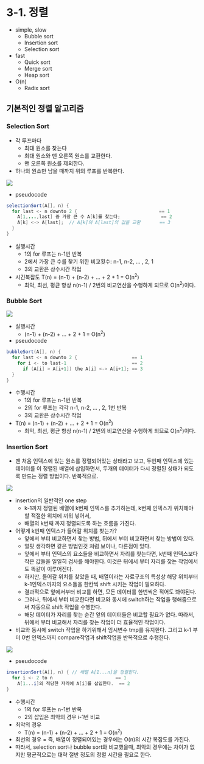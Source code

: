 # 3-1. 정렬

* simple, slow
  * Bubble sort
  * Insertion sort
  * Selection sort
* fast
  * Quick sort
  * Merge sort
  * Heap sort
* O(n)
  * Radix sort

## 기본적인 정렬 알고리즘

### Selection Sort

* 각 루프마다
  * 최대 원소를 찾는다
  * 최대 원소와 맨 오른쪽 원소를 교환한다.
  * 맨 오른쪽 원소를 제외한다.
* 하나의 원소만 남을 때까지 위의 루프를 반복한다.

![](https://github.com/namjunemy/TIL/blob/master/Algorithm/img/sort_01.png?raw=true)

* pseudocode

```java
selectionSort(A[], n) {
  for last <- n downto 2 {                              == 1
    A[1,...,last] 중 가장 큰 수 A[k]를 찾는다;               == 2
    A[k] <-> A[last];  // A[k]와 A[last]의 값을 교환       == 3
  }
}
```

* 실행시간
  * 1의 for 루프는 n-1번 반복
  * 2에서 가장 큰 수를 찾기 위한 비교횟수: n-1, n-2, ... , 2, 1
  * 3의 교환은 상수시간 작업
* 시긴복잡도  T(n) = (n-1) + (n-2) + … + 2 + 1 = O(n<sup>2</sup>)
  * 최악, 최선, 평균 항상 n(n-1) / 2번의 비교연산을 수행하게 되므로 O(n<sup>2</sup>)이다.

### Bubble Sort

![](https://github.com/namjunemy/TIL/blob/master/Algorithm/img/sort_02.png?raw=true)

* 실행시간
  * (n-1) + (n-2) + … + 2 + 1 = O(n<sup>2</sup>)
* pseudocode

```java
bubbleSort(A[], n) {
  for last <- n downto 2 {                    == 1
    for i <- to last-1                        == 2
      if (A[i] > A[i+1]) the A[i] <-> A[i+1]; == 3
  }
}
```

* 수행시간
  * 1의 for 루프는 n-1번 반복
  * 2의 for 루프는 각각 n-1, n-2, … , 2, 1번 반복
  * 3의 교환은 상수시간 작업
* T(n) = (n-1) + (n-2) + … + 2 + 1 = O(n<sup>2</sup>)
  * 최악, 최선, 평균 항상 n(n-1) / 2번의 비교연산을 수행하게 되므로 O(n<sup>2</sup>)이다.

### Insertion Sort

* 맨 처음 인덱스에 있는 원소를 정렬되어있는 상태라고 보고, 두번째 인덱스에 있는 데이터를 이 정렬된 배열에 삽입하면서, 두개의 데이터가 다시 정렬된 상태가 되도록 만드는 정렬 방법이다. 반복적으로.

![](https://github.com/namjunemy/TIL/blob/master/Algorithm/img/sort_03.png?raw=true)

* insertion의 일반적인 one step
  * k-1까지 정렬된 배열에 k번째 인덱스를 추가하는데, k번째 인덱스가 위치해야할 적절한 위치에 끼워 넣어서,
  * 배열의 k번째 까지 정렬되도록 하는 흐름을 가진다. 
* 어떻게 k번째 인덱스가 들어갈 위치를 찾는가?
  * 앞에서 부터 비교하면서 찾는 방법, 뒤에서 부터 비교하면서 찾는 방법이 있다.
  * 얼핏 생각하면 같은 방법인것 처럼 보이나, 다른점이 있다.
  * 앞에서 부터 인덱스의 요소들을 비교하면서 자리를 찾는다면, k번째 인덱스보다 작은 값들을 일일히 검사를 해야한다. 이것은 뒤에서 부터 자리를 찾는 작업에서도 똑같이 이루어진다.
  * 하지만, 들어갈 위치를 찾았을 때, 배열이라는 자료구조의 특성상 해당 위치부터 k-1인덱스까지의 요소들을 한칸씩 shift 시키는 작업이 필요하다.
  * 결과적으로 앞에서부터 비교를 하면, 모든 데이터를 한번씩은 적어도 봐야된다.
  * 그러나, 뒤에서 부터 비교한다면 비교와 동시에 switch하는 작업을 행해줌으로써 자동으로 shift 작업을 수행한다.
  * 해당 데이터가 자리를 찾는 순간 앞의 데이터들은 비교할 필요가 없다. 따라서, 뒤에서 부터 비교해서 자리를 찾는 작업이 더 효율적인 작업이다.
* 비교와 동시에 switch 작업을 하기위해서 임시변수 tmp를 유지한다. 그리고 k-1 부터 0번 인덱스까지 compare작업과 shift작업을 반복적으로 수행한다.

![](https://github.com/namjunemy/TIL/blob/master/Algorithm/img/sort_04.png?raw=true)

* pseudocode

```java
insertionSort(A[], n) { // 배열 A[1...n]을 정렬한다.
  for i <- 2 to n                       == 1
    A[1...i]의 적당한 자리에 A[i]를 삽입한다.  == 2
}
```

* 수행시간
  * 1의 for 루프는 n-1번 반복
  * 2의 삽입은 최악의 경우 i-1번 비교
* 최악의 경우
  * T(n) = (n-1) + (n-2) + … + 2 + 1 = O(n<sup>2</sup>)
* 최선의 경우 = 즉,  배열이 정렬되어있는 경우에는 O(n)의 시간 복잡도를 가진다.
* 따라서, selection sort나 bubble sort와 비교했을때, 최악의 경우에는 차이가 없지만 평균적으로는 대략 절반 정도의 정렬 시간을 필요로 한다.

